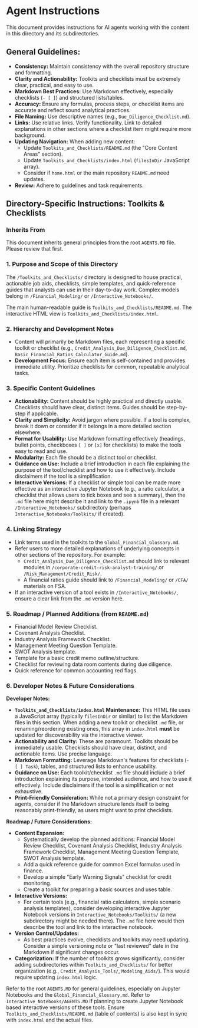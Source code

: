 # Agent Instructions

This document provides instructions for AI agents working with the content in this directory and its subdirectories.

## General Guidelines:

*   **Consistency:** Maintain consistency with the overall repository structure and formatting.
*   **Clarity and Actionability:** Toolkits and checklists must be extremely clear, practical, and easy to use.
*   **Markdown Best Practices:** Use Markdown effectively, especially checklists (`- [ ]`) and structured lists/tables.
*   **Accuracy:** Ensure any formulas, process steps, or checklist items are accurate and reflect sound analytical practices.
*   **File Naming:** Use descriptive names (e.g., `Due_Diligence_Checklist.md`).
*   **Links:** Use relative links. Verify functionality. Link to detailed explanations in other sections where a checklist item might require more background.
*   **Updating Navigation:** When adding new content:
    *   Update `Toolkits_and_Checklists/README.md` (the "Core Content Areas" section).
    *   Update `Toolkits_and_Checklists/index.html` (`filesInDir` JavaScript array).
    *   Consider if `home.html` or the main repository `README.md` need updates.
*   **Review:** Adhere to guidelines and task requirements.

## Directory-Specific Instructions: Toolkits & Checklists

### Inherits From
This document inherits general principles from the root `AGENTS.MD` file. Please review that first.

### 1. Purpose and Scope of this Directory
The `/Toolkits_and_Checklists/` directory is designed to house practical, actionable job aids, checklists, simple templates, and quick-reference guides that analysts can use in their day-to-day work. Complex models belong in `/Financial_Modeling/` or `/Interactive_Notebooks/`.

The main human-readable guide is `Toolkits_and_Checklists/README.md`.
The interactive HTML view is `Toolkits_and_Checklists/index.html`.

### 2. Hierarchy and Development Notes
*   Content will primarily be Markdown files, each representing a specific toolkit or checklist (e.g., `Credit_Analysis_Due_Diligence_Checklist.md`, `Basic_Financial_Ratios_Calculator_Guide.md`).
*   **Development Focus:** Ensure each item is self-contained and provides immediate utility. Prioritize checklists for common, repeatable analytical tasks.

### 3. Specific Content Guidelines
*   **Actionability:** Content should be highly practical and directly usable. Checklists should have clear, distinct items. Guides should be step-by-step if applicable.
*   **Clarity and Simplicity:** Avoid jargon where possible. If a tool is complex, break it down or consider if it belongs in a more detailed section elsewhere.
*   **Format for Usability:** Use Markdown formatting effectively (headings, bullet points, checkboxes `[ ]` or `[x]` for checklists) to make the tools easy to read and use.
*   **Modularity:** Each file should be a distinct tool or checklist.
*   **Guidance on Use:** Include a brief introduction in each file explaining the purpose of the tool/checklist and how to use it effectively. Include disclaimers if the tool is a simplification.
*   **Interactive Versions:** If a checklist or simple tool can be made more effective as an interactive Jupyter Notebook (e.g., a ratio calculator, a checklist that allows users to tick boxes and see a summary), then the `.md` file here might describe it and link to the `.ipynb` file in a relevant `/Interactive_Notebooks/` subdirectory (perhaps `Interactive_Notebooks/Toolkits/` if created).

### 4. Linking Strategy
*   Link terms used in the toolkits to the `Global_Financial_Glossary.md`.
*   Refer users to more detailed explanations of underlying concepts in other sections of the repository. For example:
    *   `Credit_Analysis_Due_Diligence_Checklist.md` should link to relevant modules in `/corporate-credit-risk-analyst-training/` or `/Risk_Management/Credit_Risk/`.
    *   A financial ratios guide should link to `/Financial_Modeling/` or `/CFA/` materials on FSA.
*   If an interactive version of a tool exists in `/Interactive_Notebooks/`, ensure a clear link from the `.md` version here.

### 5. Roadmap / Planned Additions (from `README.md`)
*   Financial Model Review Checklist.
*   Covenant Analysis Checklist.
*   Industry Analysis Framework Checklist.
*   Management Meeting Question Template.
*   SWOT Analysis template.
*   Template for a basic credit memo outline/structure.
*   Checklist for reviewing data room contents during due diligence.
*   Quick reference for common accounting red flags.

### 6. Developer Notes & Future Considerations

**Developer Notes:**
*   **`Toolkits_and_Checklists/index.html` Maintenance:** This HTML file uses a JavaScript array (typically `filesInDir` or similar) to list the Markdown files in this section. When adding a new toolkit or checklist `.md` file, or renaming/reordering existing ones, this array in `index.html` **must** be updated for discoverability via the interactive viewer.
*   **Actionability and Clarity:** These are paramount. Toolkits should be immediately usable. Checklists should have clear, distinct, and actionable items. Use precise language.
*   **Markdown Formatting:** Leverage Markdown's features for checklists (`- [ ] Task`), tables, and structured lists to enhance usability.
*   **Guidance on Use:** Each toolkit/checklist `.md` file should include a brief introduction explaining its purpose, intended audience, and how to use it effectively. Include disclaimers if the tool is a simplification or not exhaustive.
*   **Print-Friendly Consideration:** While not a primary design constraint for agents, consider if the Markdown structure lends itself to being reasonably print-friendly, as users might want to print checklists.

**Roadmap / Future Considerations:**
*   **Content Expansion:**
    *   Systematically develop the planned additions: Financial Model Review Checklist, Covenant Analysis Checklist, Industry Analysis Framework Checklist, Management Meeting Question Template, SWOT Analysis template.
    *   Add a quick reference guide for common Excel formulas used in finance.
    *   Develop a simple "Early Warning Signals" checklist for credit monitoring.
    *   Create a toolkit for preparing a basic sources and uses table.
*   **Interactive Versions:**
    *   For certain tools (e.g., financial ratio calculators, simple scenario analysis templates), consider developing interactive Jupyter Notebook versions in `Interactive_Notebooks/Toolkits/` (a new subdirectory might be needed there). The `.md` file here would then describe the tool and link to the interactive notebook.
*   **Version Control/Updates:**
    *   As best practices evolve, checklists and toolkits may need updating. Consider a simple versioning note or "last reviewed" date in the Markdown if significant changes occur.
*   **Categorization:** If the number of toolkits grows significantly, consider adding subdirectories within `Toolkits_and_Checklists/` for better organization (e.g., `Credit_Analysis_Tools/`, `Modeling_Aids/`). This would require updating `index.html` logic.

Refer to the root `AGENTS.MD` for general guidelines, especially on Jupyter Notebooks and the `Global_Financial_Glossary.md`.
Refer to `Interactive_Notebooks/AGENTS.MD` if planning to create Jupyter Notebook based interactive versions of these tools.
Ensure `Toolkits_and_Checklists/README.md` (table of contents) is also kept in sync with `index.html` and the actual files.

